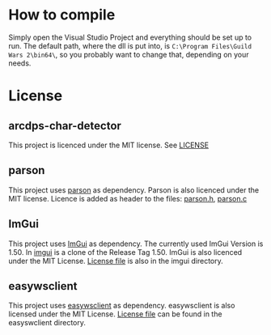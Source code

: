 # How to compile
Simply open the Visual Studio Project and everything should be set up to run.
The default path, where the dll is put into, is `C:\Program Files\Guild Wars 2\bin64\`, so you probably want to change that, depending on your needs.

# License
## arcdps-char-detector
This project is licenced under the MIT license. See [LICENSE](LICENSE)

## parson
This project uses [parson](https://github.com/kgabis/parson) as dependency. Parson is also licenced under the MIT license. Licence is added as header to the files: [parson.h](CurrentChar/parson.h), [parson.c](CurrentChar/parson.c)

## ImGui
This project uses [ImGui](https://github.com/ocornut/imgui) as dependency. The currently used ImGui Version is 1.50. In [imgui](CurrentChar/imgui) is a clone of the Release Tag 1.50. ImGui is also licenced under the MIT License. 
[License file](CurrentChar/imgui/LICENSE) is also in the imgui directory.

## easywsclient
This project uses [easywsclient](https://github.com/dhbaird/easywsclient) as dependency. easywsclient is also licensed under the MIT License. [License file](CurrentChar/easywsclient/COPYING) can be found in the easyswclient directory.
